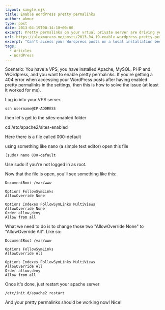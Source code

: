 ```yaml
---
layout: single.njk
title: Enable WordPress pretty permalinks
author: akmur
type: post
date: 2013-04-19T00:14:10+00:00
excerpt: Pretty permalinks on your vrtual private server are driving you mad? No more!
url: https://alexmuraro.me/posts/2013-04-19-enable-wordpress-pretty-permalinks-on-a-vps/
excerpt: "Can't access your Wordpress posts on a local installation because of an irritating 404 error? Fix it!"
tags:
  - Articles
  - WordPress
---
```


Scenario: You have a VPS, you have installed Apache, MySQL, PHP and WOrdpress, and you want to enable pretty permalinks.
If you're getting a 404 error when accessing your WordPress posts after having enabled pretty permalinks in the settings, then this is how to solve the issue (at least it worked for me).

Log in into your VPS server.

```
ssh username@IP-ADDRESS
```

then let's get to the sites-enabled folder

cd /etc/apache2/sites-enabled

Here there is a file called 000-default

using something like nano (a simple text editor) open this file

```
(sudo) nano 000-default
```

Use sudo if you're not logged in as root.

Now that the file is open, you'll see something like this:

```
DocumentRoot /var/www

Options FollowSymLinks
AllowOverride None

Options Indexes FollowSymLinks MultiViews
AllowOverride None
Order allow,deny
Allow from all
```

What we need to do is to change those two "AllowOverride None" to "AllowOverride All".
Like so:

```
DocumentRoot /var/www

Options FollowSymLinks
AllowOverride All

Options Indexes FollowSymLinks MultiViews
AllowOverride All
Order allow,deny
Allow from all
```

Once it's done, just restart your apache server

```
/etc/init.d/apache2 restart
```

And your pretty permalinks should be working now! Nice!

